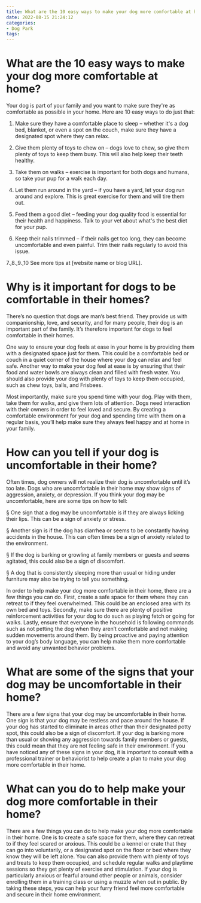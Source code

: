 ```yaml
---
title: What are the 10 easy ways to make your dog more comfortable at home
date: 2022-08-15 21:24:12
categories:
- Dog Park
tags:
---
```



#  What are the 10 easy ways to make your dog more comfortable at home?

Your dog is part of your family and you want to make sure they're as comfortable as possible in your home. Here are 10 easy ways to do just that:

1. Make sure they have a comfortable place to sleep – whether it's a dog bed, blanket, or even a spot on the couch, make sure they have a designated spot where they can relax.

2. Give them plenty of toys to chew on – dogs love to chew, so give them plenty of toys to keep them busy. This will also help keep their teeth healthy.

3. Take them on walks – exercise is important for both dogs and humans, so take your pup for a walk each day.

4. Let them run around in the yard – if you have a yard, let your dog run around and explore. This is great exercise for them and will tire them out.

5. Feed them a good diet – feeding your dog quality food is essential for their health and happiness. Talk to your vet about what's the best diet for your pup.

6. Keep their nails trimmed – if their nails get too long, they can become uncomfortable and even painful. Trim their nails regularly to avoid this issue.

7.,8.,9.,10 See more tips at [website name or blog URL].

#  Why is it important for dogs to be comfortable in their homes?

There’s no question that dogs are man’s best friend. They provide us with companionship, love, and security, and for many people, their dog is an important part of the family. It’s therefore important for dogs to feel comfortable in their homes.

One way to ensure your dog feels at ease in your home is by providing them with a designated space just for them. This could be a comfortable bed or couch in a quiet corner of the house where your dog can relax and feel safe. Another way to make your dog feel at ease is by ensuring that their food and water bowls are always clean and filled with fresh water. You should also provide your dog with plenty of toys to keep them occupied, such as chew toys, balls, and Frisbees.

Most importantly, make sure you spend time with your dog. Play with them, take them for walks, and give them lots of attention. Dogs need interaction with their owners in order to feel loved and secure. By creating a comfortable environment for your dog and spending time with them on a regular basis, you’ll help make sure they always feel happy and at home in your family.

#  How can you tell if your dog is uncomfortable in their home?

Often times, dog owners will not realize their dog is uncomfortable until it’s too late. Dogs who are uncomfortable in their home may show signs of aggression, anxiety, or depression. If you think your dog may be uncomfortable, here are some tips on how to tell:

§ One sign that a dog may be uncomfortable is if they are always licking their lips. This can be a sign of anxiety or stress.

§ Another sign is if the dog has diarrhea or seems to be constantly having accidents in the house. This can often times be a sign of anxiety related to the environment.

§ If the dog is barking or growling at family members or guests and seems agitated, this could also be a sign of discomfort.

§ A dog that is consistently sleeping more than usual or hiding under furniture may also be trying to tell you something.

In order to help make your dog more comfortable in their home, there are a few things you can do. First, create a safe space for them where they can retreat to if they feel overwhelmed. This could be an enclosed area with its own bed and toys. Secondly, make sure there are plenty of positive reinforcement activities for your dog to do such as playing fetch or going for walks. Lastly, ensure that everyone in the household is following commands such as not petting the dog when they aren’t comfortable and not making sudden movements around them. By being proactive and paying attention to your dog’s body language, you can help make them more comfortable and avoid any unwanted behavior problems.

#  What are some of the signs that your dog may be uncomfortable in their home?

There are a few signs that your dog may be uncomfortable in their home. One sign is that your dog may be restless and pace around the house. If your dog has started to eliminate in areas other than their designated potty spot, this could also be a sign of discomfort. If your dog is barking more than usual or showing any aggression towards family members or guests, this could mean that they are not feeling safe in their environment. If you have noticed any of these signs in your dog, it is important to consult with a professional trainer or behaviorist to help create a plan to make your dog more comfortable in their home.

#  What can you do to help make your dog more comfortable in their home?

There are a few things you can do to help make your dog more comfortable in their home. One is to create a safe space for them, where they can retreat to if they feel scared or anxious. This could be a kennel or crate that they can go into voluntarily, or a designated spot on the floor or bed where they know they will be left alone. You can also provide them with plenty of toys and treats to keep them occupied, and schedule regular walks and playtime sessions so they get plenty of exercise and stimulation. If your dog is particularly anxious or fearful around other people or animals, consider enrolling them in a training class or using a muzzle when out in public. By taking these steps, you can help your furry friend feel more comfortable and secure in their home environment.